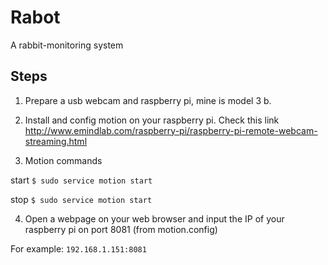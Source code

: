 # Rabot
A rabbit-monitoring system

## Steps
1. Prepare a usb webcam and raspberry pi, mine is model 3 b.

2. Install and config motion on your raspberry pi. Check this link
http://www.emindlab.com/raspberry-pi/raspberry-pi-remote-webcam-streaming.html

3. Motion commands

  start `$ sudo service motion start`

  stop `$ sudo service motion start`

4. Open a webpage on your web browser and input the IP of your raspberry pi on port 8081 (from motion.config)

  For example: `192.168.1.151:8081`
